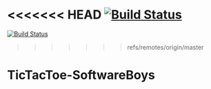 <<<<<<< HEAD
 [![Build Status](https://magnum.travis-ci.com/bbffbb/TicTacToe-SoftwareBoys.svg)](https://magnum.travis-ci.com/bbffbb/TicTacToe-SoftwareBoys)
=======
 [![Build Status](https://travis-ci.com/bbffbb/TicTacToe-SoftwareBoys.svg)](https://travis-ci.com/bbffbb/TicTacToe-SoftwareBoys)
>>>>>>> refs/remotes/origin/master

# TicTacToe-SoftwareBoys
